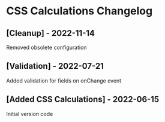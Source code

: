 # CSS Calculations Changelog

## [Cleanup] - 2022-11-14

Removed obsolete configuration

## [Validation] - 2022-07-21

Added validation for fields on onChange event

## [Added CSS Calculations] - 2022-06-15

Initial version code
